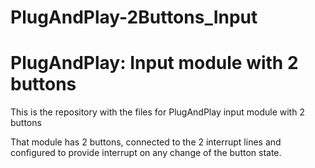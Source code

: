 # PlugAndPlay-2Buttons_Input
# PlugAndPlay: Input module with 2 buttons
This is the repository with the files for PlugAndPlay input module with 2 buttons

That module has 2 buttons, connected to the 2 interrupt lines and configured to provide interrupt on any change of the button state.
